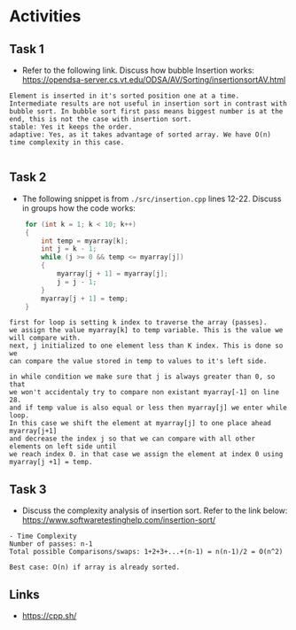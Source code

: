 # Activities

## Task 1

- Refer to the following link. Discuss how bubble Insertion works:
  https://opendsa-server.cs.vt.edu/ODSA/AV/Sorting/insertionsortAV.html

````
Element is inserted in it's sorted position one at a time.
Intermediate results are not useful in insertion sort in contrast with bubble sort. In bubble sort first pass means biggest number is at the end, this is not the case with insertion sort.
stable: Yes it keeps the order.
adaptive: Yes, as it takes advantage of sorted array. We have O(n) time complexity in this case.


````

## Task 2

- The following snippet is from `./src/insertion.cpp` lines 12-22. Discuss in groups how the code works:

```cpp
    for (int k = 1; k < 10; k++)
    {
        int temp = myarray[k];
        int j = k - 1;
        while (j >= 0 && temp <= myarray[j])
        {
            myarray[j + 1] = myarray[j];
            j = j - 1;
        }
        myarray[j + 1] = temp;
    }
```

````
first for loop is setting k index to traverse the array (passes).
we assign the value myarray[k] to temp variable. This is the value we 
will compare with.
next, j initialized to one element less than K index. This is done so we
can compare the value stored in temp to values to it's left side.

in while condition we make sure that j is always greater than 0, so that
we won't accidentaly try to compare non existant myarray[-1] on line 28.
and if temp value is also equal or less then myarray[j] we enter while loop.
In this case we shift the element at myarray[j] to one place ahead myarray[j+1]
and decrease the index j so that we can compare with all other elements on left side until
we reach index 0. in that case we assign the element at index 0 using myarray[j +1] = temp.
````

## Task 3

- Discuss the complexity analysis of insertion sort. Refer to the link below:
  https://www.softwaretestinghelp.com/insertion-sort/

````
- Time Complexity
Number of passes: n-1
Total possible Comparisons/swaps: 1+2+3+...+(n-1) = n(n-1)/2 = O(n^2)

Best case: O(n) if array is already sorted.

````

## Links

- https://cpp.sh/
